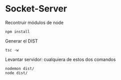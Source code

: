 

# Socket-Server

Recontruir módulos de node

```
npm install
```

Generar el DIST
```
tsc -w
```

Levantar servidor: cualquiera de estos dos comandos
```
nodemon dist/ 
node dist/
```
